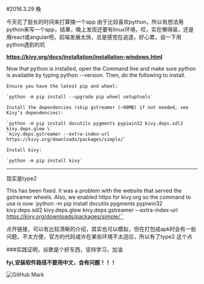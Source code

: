 #2016.3.29   晚

今天花了挺长的时间来打算搞一个app
由于比较喜欢python，所以有想法用python来写一个app，结果，晚上发现还要有linux环境，哎，实在懒得装，还是用react或angular吧，前端发展太快，总是感觉在追逐，好心累，说一下用python遇到的坑

**https://kivy.org/docs/installation/installation-windows.html**


Now that python is installed, open the Command line and make sure python is available by typing python --version. Then, do the following to install.

    Ensure you have the latest pip and wheel:

    `python -m pip install --upgrade pip wheel setuptools`

    Install the dependencies (skip gstreamer (~90MB) if not needed, see Kivy’s dependencies):

    `python -m pip install docutils pygments pypiwin32 kivy.deps.sdl2 kivy.deps.glew \`
    `kivy.deps.gstreamer --extra-index-url https://kivy.org/downloads/packages/simple/`

    Install kivy:

    `python -m pip install kivy`

---

现实是type2

This has been fixed. It was a problem with the website that served the gstreamer wheels. Also, we enabled https for kivy.org so the command to use is now 
    `python -m pip install docutils pygments pypiwin32 kivy.deps.sdl2 kivy.deps.glew kivy.deps.gstreamer --extra-index-url https://kivy.org/downloads/packages/simple/``


点开链接，可以有比较清晰的介绍，其实也可以模拟，但在打包成apk时会有一些问题，不太方便，官方的代码或许在某些环境不太适应，所以有了type2 这个点


###实践证明，谷歌是个好东西，坚持学习，加油

**fyi,安装软件路径不要用中文，会有问题！！！**

![GitHub Mark](http://github.global.ssl.fastly.net/images/modules/logos_page/Octocat.png)

